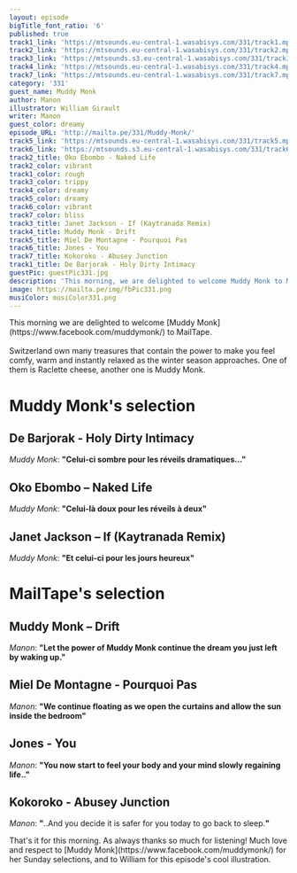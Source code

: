 ```yaml
---
layout: episode
bigTitle_font_ratio: '6'
published: true
track1_link: 'https://mtsounds.eu-central-1.wasabisys.com/331/track1.mp3'
track2_link: 'https://mtsounds.eu-central-1.wasabisys.com/331/track2.mp3'
track3_link: 'https://mtsounds.s3.eu-central-1.wasabisys.com/331/track3.mp3'
track4_link: 'https://mtsounds.eu-central-1.wasabisys.com/331/track4.mp3'
track7_link: 'https://mtsounds.eu-central-1.wasabisys.com/331/track7.mp3'
category: '331'
guest_name: Muddy Monk
author: Manon
illustrator: William Girault
writer: Manon
guest_color: dreamy
episode_URL: 'http://mailta.pe/331/Muddy-Monk/'
track5_link: 'https://mtsounds.eu-central-1.wasabisys.com/331/track5.mp3'
track6_link: 'https://mtsounds.s3.eu-central-1.wasabisys.com/331/track6.mp3'
track2_title: Oko Ebombo - Naked Life
track2_color: vibrant
track1_color: rough
track3_color: trippy
track4_color: dreamy
track5_color: dreamy
track6_color: vibrant
track7_color: bliss
track3_title: Janet Jackson - If (Kaytranada Remix)
track4_title: Muddy Monk - Drift
track5_title: Miel De Montagne - Pourquoi Pas
track6_title: Jones - You
track7_title: Kokoroko - Abusey Junction
track1_title: De Barjorak - Holy Dirty Intimacy
guestPic: guestPic331.jpg
description: 'This morning, we are delighted to welcome Muddy Monk to Mailtape.'
image: https://mailta.pe/img/fbPic331.png
musiColor: musiColor331.png
---
```

<p id="introduction">This morning we are delighted to welcome [Muddy Monk](https://www.facebook.com/muddymonk/) to MailTape.
<br><br>
Switzerland own many treasures that contain the power to make you feel comfy, warm and instantly relaxed as the winter season approaches. One of them is Raclette cheese, another one is Muddy Monk.</p>


# Muddy Monk's selection

##  De Barjorak - Holy Dirty Intimacy
_Muddy Monk_: **"**Celui-ci sombre pour les réveils dramatiques...**"**

## Oko Ebombo – Naked Life
_Muddy Monk_: **"**Celui-là doux pour les réveils à deux**"**

## Janet Jackson – If (Kaytranada Remix)
_Muddy Monk_: **"**Et celui-ci pour les jours heureux**"**


# MailTape's selection

## Muddy Monk – Drift
_Manon_: **"**Let the power of Muddy Monk continue the dream you just left by waking up.**"**

## Miel De Montagne - Pourquoi Pas
_Manon_: **"**We continue floating as we open the curtains and allow the sun inside the bedroom**"**

## Jones - You
_Manon_: **"**You now start to feel your body and your mind slowly regaining life..**"**

## Kokoroko - Abusey Junction
_Manon_: **"**..And you decide it is safer for you today to go back to sleep.**"**


<p id="outroduction">That's it for this morning. As always thanks so much for listening! Much love and respect to [Muddy Monk](https://www.facebook.com/muddymonk/) for her Sunday selections, and to William for this episode's cool illustration.</p>
